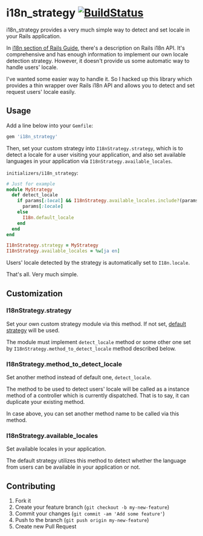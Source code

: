 # i18n_strategy [![BuildStatus](https://secure.travis-ci.org/kentaro/i18n_strategy.png)](http://travis-ci.org/kentaro/i18n_strategy)

i18n_strategy provides a very much simple way to detect and set locale
in your Rails application.

In
[i18n section of Rails Guide](http://edgeguides.rubyonrails.org/i18n.html),
there's a description on Rails i18n API. It's comprehensive and has
enough information to implement our own locale detection
strategy. However, it doesn't provide us some automatic way to handle
users' locale.

I've wanted some easier way to handle it. So I hacked up this library
which provides a thin wrapper over Rails i18n API and allows you to
detect and set request users' locale easily.

## Usage

Add a line below into your `Gemfile`:

```ruby
gem 'i18n_strategy'
```

Then, set your custom strategy into `I18nStrategy.strategy`, which is
to detect a locale for a user visiting your application, and also set
available languages in your application via
`I18nStrategy.available_locales`.

`initializers/i18n_strategy`:

```ruby
# Just for example
module MyStrategy
  def detect_locale
    if params[:local] && I18nStrategy.available_locales.include?(params[:locale])
      params[:locale]
    else
      I18n.default_locale
    end
  end
end

I18nStrategy.strategy = MyStrategy
I18nStrategy.available_locales = %w[ja en]
```

Users' locale detected by the strategy is automatically set to
`I18n.locale`.

That's all. Very much simple.

## Customization

### I18nStrategy.strategy

Set your own custom strategy module via this method. If not set,
[default strategy](./lib/i18n_strategy/strategy.rb) will be used.

The module must implement `detect_locale` method or some other one set
by `I18nStrategy.method_to_detect_locale` method described below.

### I18nStrategy.method_to_detect_locale

Set another method instead of default one, `detect_locale`.

The method to be used to detect users' locale will be called as a
instance method of a controller which is currently dispatched. That is
to say, it can duplicate your existing method.

In case above, you can set another method name to be called via this
method.

### I18nStrategy.available_locales

Set available locales in your application.

The default strategy utilizes this method to detect whether the
language from users can be available in your application or not.

## Contributing

1. Fork it
2. Create your feature branch (`git checkout -b my-new-feature`)
3. Commit your changes (`git commit -am 'Add some feature'`)
4. Push to the branch (`git push origin my-new-feature`)
5. Create new Pull Request
